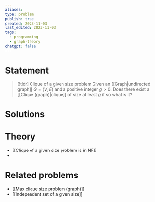 ```yaml
---
aliases: 
type: problem
publish: true
created: 2023-11-03
last_edited: 2023-11-03
tags:
  - programming
  - graph-theory
chatgpt: false
---
```

# Statement

>[!tldr] Clique of a given size problem
>Given an [[Graph|undirected graph]] $G = (V,E)$ and a positive integer $g > 0$. Does there exist a [[Clique (graph)|clique]] of size at least $g$ if so what is it?

# Solutions

# Theory

- [[Clique of a given size problem is in NP]]
- 

# Related problems

- [[Max clique size problem (graph)]]
- [[Independent set of a given size]]